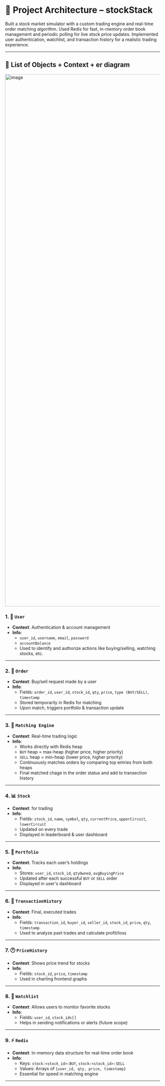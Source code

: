 # 🧠 Project Architecture – stockStack

Built a stock market simulator with a custom trading engine and real-time order matching algorithm.
Used Redis for fast, in-memory order book management and periodic polling for live stock price updates.
Implemented user authentication, watchlist, and transaction history for a realistic trading experience.

---

## 📌 List of Objects + Context + er diagram 
<img width="3142" height="1726" alt="image" src="https://github.com/user-attachments/assets/aad57e66-6527-4c66-8a97-a386a29a706d" />

### 1. 👤 `User`
- **Context**: Authentication & account management
- **Info**:
  - `user_id`, `username`, `email`, `password`
  - `accountBalance`
  - Used to identify and authorize actions like buying/selling, watching stocks, etc.

---

### 2. 🧾 `Order`
- **Context**: Buy/sell request made by a user
- **Info**:
  - Fields: `order_id`, `user_id`, `stock_id`, `qty`, `price`, `type (BUY/SELL)`, `timestamp`
  - Stored temporarily in Redis for matching
  - Upon match, triggers portfolio & transaction update

---

### 3. 🔀 `Matching Engine`
- **Context**: Real-time trading logic
- **Info**:
  - Works directly with Redis heap
  - `BUY` heap = max-heap (higher price, higher priority)
  - `SELL` heap = min-heap (lower price, higher priority)
  - Continuously matches orders by comparing top entries from both heaps
  - Final matched chage in the order status and add to transection history

---

### 4. 📊 `Stock`
- **Context**: for trading
- **Info**:
  - Fields: `stock_id`, `name`, `symbol`, `qty`, `currentPrice`, `upperCircuit`, `lowerCircuit`
  - Updated on every trade
  - Displayed in leaderboard & user dashboard

---

### 5. 🧺 `Portfolio`
- **Context**: Tracks each user’s holdings
- **Info**:
  - Stores: `user_id`, `stock_id`, `qtyOwned`, `avgBuyingPrice`
  - Updated after each successful `BUY` or `SELL` order
  - Displayed in user's dashboard

---

### 6. 🧾 `TransactionHistory`
- **Context**: Final, executed trades
- **Info**:
  - Fields: `transaction_id`, `buyer_id`, `seller_id`, `stock_id`, `price`, `qty`, `timestamp`
  - Used to analyze past trades and calculate profit/loss

---

### 7. 🕐 `PriceHistory`
- **Context**: Shows price trend for stocks
- **Info**:
  - Fields: `stock_id`, `price`, `timestamp`
  - Used in charting frontend graphs

---

### 8. 👀 `Watchlist`
- **Context**: Allows users to monitor favorite stocks
- **Info**:
  - Fields: `user_id`, `stock_ids[]`
  - Helps in sending notifications or alerts (future scope)

---

### 9. ⚡ `Redis`
- **Context**: In-memory data structure for real-time order book
- **Info**:
  - Keys: `stock:<stock_id>:BUY`, `stock:<stock_id>:SELL`
  - Values: Arrays of `{user_id, qty, price, timestamp}`
  - Essential for speed in matching engine

---
